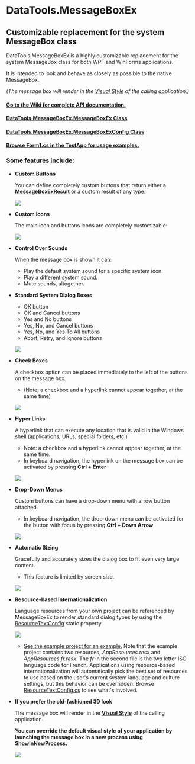 # DataTools.MessageBoxEx #

## Customizable replacement for the system **MessageBox** class ##

DataTools.MessageBoxEx is a highly customizable replacement for the system MessageBox class for both WPF and WinForms applications. 

It is intended to look and behave as closely as possible to the native MessageBox.

*(The message box will render in the [Visual Style](https://docs.microsoft.com/en-us/dotnet/api/system.windows.forms.application.enablevisualstyles?view=netcore-3.1) of the calling application.)*

#### [Go to the Wiki for complete API documentation.](https://github.com/ironywrit/MessageBoxEx/wiki) ####

#### [DataTools.MessageBoxEx.MessageBoxEx Class](https://github.com/ironywrit/MessageBoxEx/wiki/T_DataTools_MessageBoxEx_MessageBoxEx) ####

#### [DataTools.MessageBoxEx.MessageBoxExConfig Class](https://github.com/ironywrit/MessageBoxEx/wiki/T_DataTools_MessageBoxEx_MessageBoxExConfig) ####

#### [Browse Form1.cs in the TestApp for usage examples.](https://github.com/ironywrit/MessageBoxEx/blob/master/TestApp/Form1.cs) ####

### Some features include: ###

- **Custom Buttons**

    You can define completely custom buttons that return either a [**MessageBoxExResult**](https://github.com/ironywrit/MessageBoxEx/wiki/T_DataTools_MessageBoxEx_MessageBoxExResult) or a custom result of any type.

    ![](https://raw.githubusercontent.com/ironywrit/MessageBoxEx/master/Screenshots/screenshot1.png)

- **Custom Icons**

    The main icon and buttons icons are completely customizable:

    ![](https://raw.githubusercontent.com/ironywrit/MessageBoxEx/master/Screenshots/screenshot6.png)

- **Control Over Sounds**

    When the message box is shown it can:

    - Play the default system sound for a specific system icon.
    - Play a different system sound.
    - Mute sounds, altogether.

- **Standard System Dialog Boxes**

    -  OK button
    -  OK and Cancel buttons
    -  Yes and No buttons
    -  Yes, No, and Cancel buttons
    -  Yes, No, and Yes To All buttons
    -  Abort, Retry, and Ignore buttons

    ![](https://raw.githubusercontent.com/ironywrit/MessageBoxEx/master/Screenshots/screenshot4.png)

- **Check Boxes**

    A checkbox option can be placed immediately to the left of the buttons on the message box.
    *  (Note, a checkbox and a hyperlink cannot appear together, at the same time)

    ![](https://raw.githubusercontent.com/ironywrit/MessageBoxEx/master/Screenshots/screenshot3.png)

- **Hyper Links**

    A hyperlink that can execute any location that is valid in the Windows shell (applications, URLs, special folders, etc.)
    * Note: a checkbox and a hyperlink cannot appear together, at the same time.
    * In keyboard navigation, the hyperlink on the message box can be activated by pressing **Ctrl + Enter**

    ![](https://raw.githubusercontent.com/ironywrit/MessageBoxEx/master/Screenshots/screenshot2.png)


- **Drop-Down Menus**

    Custom buttons can have a drop-down menu with arrow button attached.
    * In keyboard navigation, the drop-down menu can be activated for the button with focus by pressing **Ctrl + Down Arrow**

    ![](https://raw.githubusercontent.com/ironywrit/MessageBoxEx/master/Screenshots/screenshot5.png)
    
- **Automatic Sizing**

    Gracefully and accurately sizes the dialog box to fit even very large content.
    * This feature is limited by screen size.
    
    ![](https://raw.githubusercontent.com/ironywrit/MessageBoxEx/master/Screenshots/screenshot7.png)
    
- **Resource-based Internationalization**
    
    Language resources from your own project can be referenced by MessageBoxEx to render standard dialog types by using the
    [ResourceTextConfig](https://github.com/ironywrit/MessageBoxEx/wiki/T_DataTools_MessageBoxEx_MessageBoxEx_ResourceTextConfig) static
    property.

    ![](https://raw.githubusercontent.com/ironywrit/MessageBoxEx/master/Screenshots/screenshot9.png)

    * [See the example project for an example.](https://github.com/nmoschkin/MessageBoxEx/tree/master/TestApp)
    Note that the example project contains two resources, _AppResources.resx_ and _AppResources.fr.resx_.
    The _fr_ in the second file is the two letter ISO language code for French.  Applications using resource-based internationalization
    will automatically pick the best set of resources to use based on the user's current system language and culture settings, but this
    behavior can be overridden.  Browse [ResourceTextConfig.cs](https://github.com/nmoschkin/MessageBoxEx/blob/master/MessageBoxEx/Classes/ResourceTextConfig.cs) to see what's involved.
        
- **If you prefer the old-fashioned 3D look**

    The message box will render in the [**Visual Style**](https://docs.microsoft.com/en-us/dotnet/api/system.windows.forms.application.enablevisualstyles?view=netcore-3.1) of
    the calling application.  

    **You can override the default visual style of your application by launching the message box in a new process using [ShowInNewProcess](https://github.com/ironywrit/MessageBoxEx/wiki/M_DataTools_MessageBoxEx_MessageBoxEx_ShowInNewProcess).**
    
    ![](https://raw.githubusercontent.com/ironywrit/MessageBoxEx/master/Screenshots/screenshot8.png)
    
    
